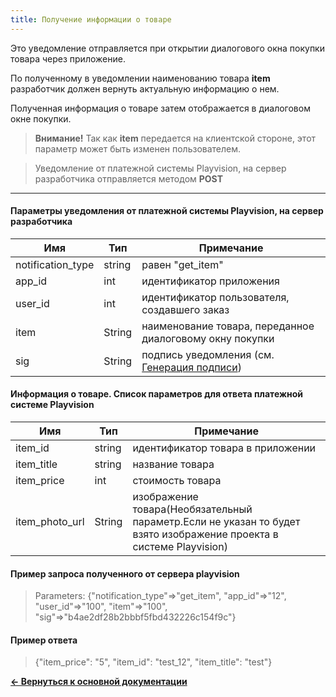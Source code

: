 ```yaml
---
title: Получение информации о товаре
---
```


Это уведомление отправляется при открытии диалогового окна покупки товара через приложение.

По полученному в уведомлении наименованию товара **item** разработчик должен вернуть актуальную информацию о нем.

Полученная информация о товаре затем отображается в диалоговом окне покупки.

> **Внимание!** Так как **item** передается на клиентской стороне, этот параметр может быть изменен пользователем.


> Уведомление от платежной системы Playvision, на сервер разработчика отправляется методом **POST**

----------

#### Параметры уведомления от платежной системы Playvision, на сервер разработчика

|Имя               |Тип   |Примечание                                                                                                 |
|------------------|------|-----------------------------------------------------------------------------------------------------------|
|notification_type |string|равен "get_item"                                                                                           |
|app_id            |int   |идентификатор приложения                                                                                   |
|user_id           |int   |идентификатор пользователя, создавшего заказ                                                               |
|item              |String|наименование товара, переданное диалоговому окну покупки                                                   |
|sig               |String|подпись уведомления (см. [Генерация подписи](/docs/))                                                      |



#### Информация о товаре. Список параметров для ответа платежной системе Playvision

|Имя                  |Тип   |Примечание                                                                                                 |
|---------------------|------|-----------------------------------------------------------------------------------------------------------|
|item_id       |string|идентификатор товара в приложении                                                                                 |
|item_title    |string|название товара                                                                                                   |
|item_price    |int   |стоимость товара                                                                                                  |
|item_photo_url|String|изображение товара(Необязательный параметр.Eсли не указан то будет взято изображение проекта в системе Playvision)|



#### Пример запроса полученного от сервера playvision

> Parameters: {"notification_type"=>"get_item", "app_id"=>"12", "user_id"=>"100", "item"=>"100", "sig"=>"b4ae2df28b2bbbf5fbd432226c154f9c"}


#### Пример ответа

> {"item_price": "5", "item_id": "test_12", "item_title": "test"}

[**<- Вернуться к основной документации**](/docs/payment/payment.step.html)
